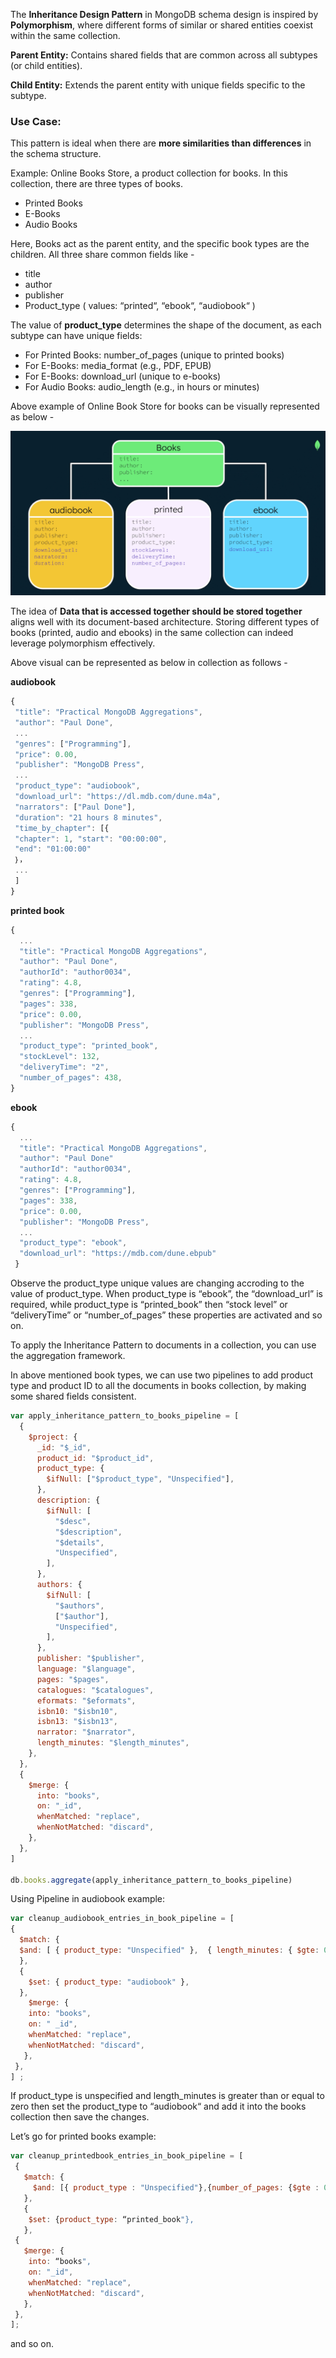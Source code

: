 
The **Inheritance Design Pattern** in MongoDB schema design is inspired by **Polymorphism**, where different forms of similar or shared entities coexist within the same collection.

**Parent Entity:** Contains shared fields that are common across all subtypes (or child entities).

**Child Entity:** Extends the parent entity with unique fields specific to the subtype.

### **Use Case:**

This pattern is ideal when there are **more similarities than differences** in the schema structure.

Example: Online Books Store, a product collection for books. In this collection, there are three types of books.

- Printed Books
- E-Books
- Audio Books

Here, Books act as the parent entity, and the specific book types are the children. All three share common fields like -

- title
- author
- publisher
- Product_type ( values: “printed“, “ebook“, “audiobook“ )

The value of **product_type** determines the shape of the document, as each subtype can have unique fields:

- For Printed Books: number_of_pages (unique to printed books)
- For E-Books: media_format (e.g., PDF, EPUB)
- For E-Books: download_url (unique to e-books)
- For Audio Books: audio_length (e.g., in hours or minutes)

Above example of Online Book Store for books can be visually represented as below -

![alt text](https://github.com/jay0610/MongoDBSchemaDesign/blob/main/.attachments/Books-Collection.png)

The idea of **Data that is accessed together should be stored together** aligns well with its document-based architecture. Storing different types of books (printed, audio and ebooks) in the same collection can indeed leverage polymorphism effectively.

Above visual can be represented as below in collection as follows -

**audiobook**

```javascript
{
 "title": "Practical MongoDB Aggregations",
 "author": "Paul Done",
 ... 
 "genres": ["Programming"],
 "price": 0.00,
 "publisher": "MongoDB Press",
 ...
 "product_type": "audiobook",
 "download_url": "https://dl.mdb.com/dune.m4a",
 "narrators": ["Paul Done"],
 "duration": "21 hours 8 minutes",
 "time_by_chapter": [{
 "chapter": 1, "start": "00:00:00",
 "end": "01:00:00" 
 ｝，
 ...
 ]
}
```

**printed book**

```javascript
{
  ...
  "title": "Practical MongoDB Aggregations",
  "author": "Paul Done",
  "authorId": "author0034",
  "rating": 4.8,
  "genres": ["Programming"],
  "pages": 338,
  "price": 0.00,
  "publisher": "MongoDB Press",
  ...
  "product_type": "printed_book",
  "stockLevel": 132,
  "deliveryTime": "2",
  "number_of_pages": 438,
}
```

**ebook**

```javascript
{
  ...
  "title": "Practical MongoDB Aggregations",
  "author": "Paul Done"
  "authorId": "author0034",
  "rating": 4.8,
  "genres": ["Programming"],
  "pages": 338,
  "price": 0.00,
  "publisher": "MongoDB Press",
  ...
  "product_type": "ebook",
  "download_url": "https://mdb.com/dune.ebpub"
 }
```

Observe the product_type unique values are changing accroding to the value of product_type. When product_type is “ebook”, the “download_url” is required, while product_type is “printed_book” then “stock level” or “deliveryTime” or “number_of_pages” these properties are activated and so on.

To apply the Inheritance Pattern to documents in a collection, you can use the aggregation framework.

In above mentioned book types, we can use two pipelines to add product type and product ID to all the documents in books collection, by making some shared fields consistent.

```javascript
var apply_inheritance_pattern_to_books_pipeline = [
  {
    $project: {
      _id: "$_id",
      product_id: "$product_id",
      product_type: {
        $ifNull: ["$product_type", "Unspecified"],
      },
      description: {
        $ifNull: [
          "$desc",
          "$description",
          "$details",
          "Unspecified",
        ],
      },
      authors: {
        $ifNull: [
          "$authors",
          ["$author"],
          "Unspecified",
        ],
      },
      publisher: "$publisher",
      language: "$language",
      pages: "$pages",
      catalogues: "$catalogues",
      eformats: "$eformats",
      isbn10: "$isbn10",
      isbn13: "$isbn13",
      narrator: "$narrator",
      length_minutes: "$length_minutes",
    },
  },
  {
    $merge: {
      into: "books",
      on: "_id",
      whenMatched: "replace",
      whenNotMatched: "discard",
    },
  },
]

db.books.aggregate(apply_inheritance_pattern_to_books_pipeline) 
```

Using Pipeline in audiobook example:

```javascript
var cleanup_audiobook_entries_in_book_pipeline = [
{
  $match: {
  $and: [ { product_type: "Unspecified" },  { length_minutes: { $gte: 0 }  }],
  },
  {
    $set: { product_type: "audiobook" },
  },
    $merge: {
    into: "books", 
    on: " _id",
    whenMatched: "replace", 
    whenNotMatched: "discard",
   },
 },
] ;
```

If product_type is unspecified and length_minutes is greater than or equal to zero then set the product_type to “audiobook“ and add it into the books collection then save the changes.

Let’s go for printed books example:

```javascript
var cleanup_printedbook_entries_in_book_pipeline = [
 {
   $match: {
     $and: [{ product_type : "Unspecified"},{number_of_pages: {$gte : 0}, {stock_level: {$gte: 0}} }],
   },
   {
    $set: {product_type: “printed_book"}, 
   },
 { 
   $merge: {
    into: “books",
    on: "_id",
    whenMatched: "replace",
    whenNotMatched: "discard",
   },
 },
];      
```

and so on.
